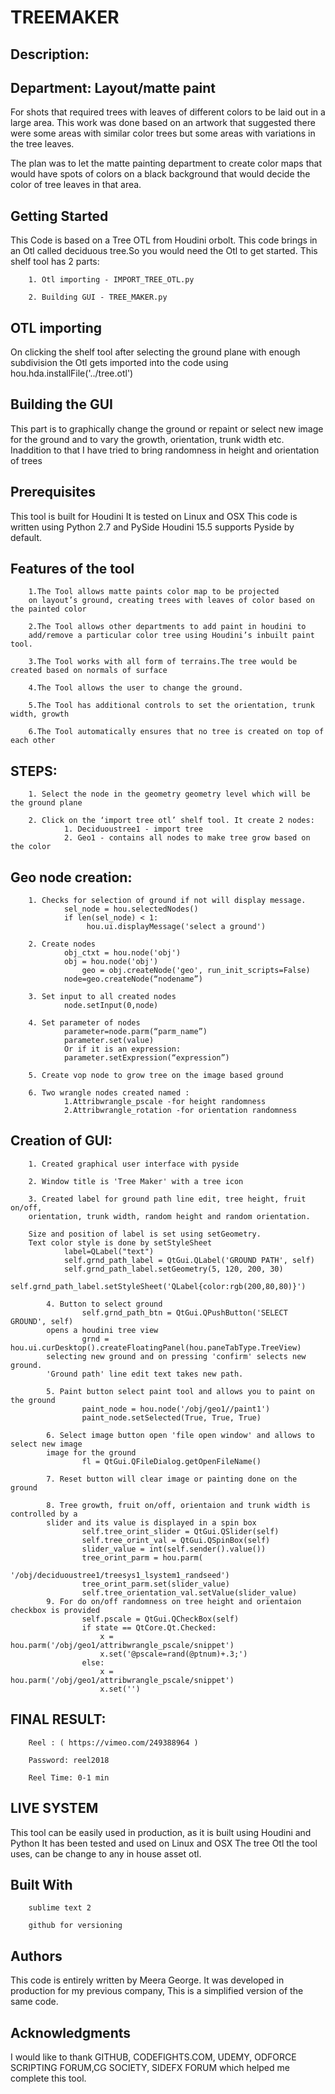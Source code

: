 # TREEMAKER

## Description:

## Department: Layout/matte paint

For shots that required trees with leaves of different colors to be laid out in a large area. This work was done based on an artwork that suggested there were some areas with similar color trees but some areas with variations in the tree leaves.

The plan was to let the matte painting department to create color maps that would have spots of colors on a black background that would decide the color of tree leaves in that area.


## Getting Started
This Code is based on a Tree OTL from Houdini orbolt.
This code brings in an Otl called deciduous tree.So you would need the Otl to get started.
This shelf tool has 2 parts:

		1. Otl importing - IMPORT_TREE_OTL.py

		2. Building GUI - TREE_MAKER.py

## OTL importing
On clicking the shelf tool after selecting the ground plane with enough subdivision the Otl gets imported into the code using
hou.hda.installFile('../tree.otl')

## Building the GUI
This part is to graphically change the ground or repaint or select new image for the ground and to vary the growth, orientation, trunk width etc.
Inaddition to that I have tried to bring randomness in height and orientation of trees

    
## Prerequisites
This tool is built for Houdini
It is tested on Linux and OSX
This code is written using Python 2.7 and PySide
Houdini 15.5 supports Pyside by default.



## Features of the tool

		1.The Tool allows matte paints color map to be projected 
  		on layout’s ground, creating trees with leaves of color based on the painted color

		2.The Tool allows other departments to add paint in houdini to 
  		add/remove a particular color tree using Houdini’s inbuilt paint tool.

		3.The Tool works with all form of terrains.The tree would be created based on normals of surface

		4.The Tool allows the user to change the ground.

		5.The Tool has additional controls to set the orientation, trunk width, growth

		6.The Tool automatically ensures that no tree is created on top of each other

## STEPS:

		1. Select the node in the geometry geometry level which will be the ground plane

		2. Click on the ‘import tree otl’ shelf tool. It create 2 nodes: 
				1. Deciduoustree1 - import tree 
				2. Geo1 - contains all nodes to make tree grow based on the color 
				
## Geo node creation:

		1. Checks for selection of ground if not will display message.
				sel_node = hou.selectedNodes()
				if len(sel_node) < 1:
		   			 hou.ui.displayMessage('select a ground')
					 
		2. Create nodes 
				obj_ctxt = hou.node('obj')
		   		obj = hou.node('obj')
		    		geo = obj.createNode('geo', run_init_scripts=False)
				node=geo.createNode(“nodename”)
				
		3. Set input to all created nodes
				node.setInput(0,node)
				
		4. Set parameter of nodes
				parameter=node.parm(“parm_name”)
				parameter.set(value)
				Or if it is an expression:
				parameter.setExpression(“expression”)
				
		5. Create vop node to grow tree on the image based ground

		6. Two wrangle nodes created named :
				1.Attribwrangle_pscale -for height randomness
				2.Attribwrangle_rotation -for orientation randomness

## Creation of GUI:

		1. Created graphical user interface with pyside

		2. Window title is 'Tree Maker' with a tree icon

		3. Created label for ground path line edit, tree height, fruit on/off,  
		orientation, trunk width, random height and random orientation. 

		Size and position of label is set using setGeometry. 
		Text color style is done by setStyleSheet
				label=QLabel("text")
				self.grnd_path_label = QtGui.QLabel('GROUND PATH', self)
				self.grnd_path_label.setGeometry(5, 120, 200, 30)
				self.grnd_path_label.setStyleSheet('QLabel{color:rgb(200,80,80)}')

	        4. Button to select ground
	        		self.grnd_path_btn = QtGui.QPushButton('SELECT GROUND', self)
	        opens a houdini tree view
	         		grnd = hou.ui.curDesktop().createFloatingPanel(hou.paneTabType.TreeView)
	        selecting new ground and on pressing 'confirm' selects new ground.
	        'Ground path' line edit text takes new path.

	        5. Paint button select paint tool and allows you to paint on the ground
	         		paint_node = hou.node('/obj/geo1//paint1')
	        		paint_node.setSelected(True, True, True) 

	        6. Select image button open 'file open window' and allows to select new image 
	        image for the ground
	        		fl = QtGui.QFileDialog.getOpenFileName()

	        7. Reset button will clear image or painting done on the ground

	        8. Tree growth, fruit on/off, orientaion and trunk width is controlled by a
	        slider and its value is displayed in a spin box
	        		self.tree_orint_slider = QtGui.QSlider(self)
	        		self.tree_orint_val = QtGui.QSpinBox(self)
	        		slider_value = int(self.sender().value())
	        		tree_orint_parm = hou.parm(
		        		                     '/obj/deciduoustree1/treesys1_lsystem1_randseed')
		        	tree_orint_parm.set(slider_value)
		        	self.tree_orientation_val.setValue(slider_value)	                  
		    9. For do on/off randomness on tree height and orientaion checkbox is provided
		    		self.pscale = QtGui.QCheckBox(self)
		    		if state == QtCore.Qt.Checked:
			            x = hou.parm('/obj/geo1/attribwrangle_pscale/snippet')
			            x.set('@pscale=rand(@ptnum)+.3;')
		        	else:
			            x = hou.parm('/obj/geo1/attribwrangle_pscale/snippet')
			            x.set('')
                                           


## FINAL RESULT:

		Reel : ( https://vimeo.com/249388964 )

		Password: reel2018

		Reel Time: 0-1 min


## LIVE SYSTEM
This tool can be easily used in production, as it is built using Houdini and Python
It has been tested and used on Linux and OSX
The tree Otl the tool uses, can be change to any in house asset otl. 

## Built With
		sublime text 2

		github for versioning

## Authors
This code is entirely written by Meera George.
It was developed in production for my previous company,
This is a simplified version of the same code.

## Acknowledgments
I would like to thank
GITHUB, CODEFIGHTS.COM, UDEMY, ODFORCE SCRIPTING FORUM,CG SOCIETY,
SIDEFX FORUM which helped me complete this tool.


